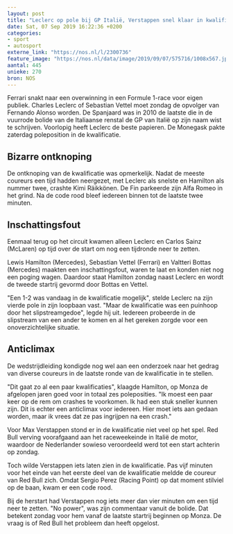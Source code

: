 ```yaml
---
layout: post
title: "Leclerc op pole bij GP Italië, Verstappen snel klaar in kwalificatie"
date: Sat, 07 Sep 2019 16:22:36 +0200
categories: 
- sport 
- autosport 
externe_link: "https://nos.nl/l/2300736"
feature_image: "https://nos.nl/data/image/2019/09/07/575716/1008x567.jpg"
aantal: 445
unieke: 270
bron: NOS
---
```


<p>Ferrari snakt naar een overwinning in een Formule 1-race voor eigen publiek. Charles Leclerc of Sebastian Vettel moet zondag de opvolger van Fernando Alonso worden. De Spanjaard was in 2010 de laatste die in de vuurrode bolide van de Italiaanse renstal de GP van Italië op zijn naam wist te schrijven. Voorlopig heeft Leclerc de beste papieren. De Monegask pakte zaterdag poleposition in de kwalificatie.</p>
<h2>Bizarre ontknoping</h2>
<p>De ontknoping van de kwalificatie was opmerkelijk. Nadat de meeste coureurs een tijd hadden neergezet, met Leclerc als snelste en Hamilton als nummer twee, crashte Kimi Räikkönen. De Fin parkeerde zijn Alfa Romeo in het grind. Na de code rood bleef iedereen binnen tot de laatste twee minuten.</p>
<h2>Inschattingsfout</h2>
<p>Eenmaal terug op het circuit kwamen alleen Leclerc en Carlos Sainz (McLaren) op tijd over de start om nog een tijdronde neer te zetten.</p>
<p>Lewis Hamilton (Mercedes), Sebastian Vettel (Ferrari) en Valtteri Bottas (Mercedes) maakten een inschattingsfout, waren te laat en konden niet nog een poging wagen. Daardoor staat Hamilton zondag naast Leclerc en wordt de tweede startrij gevormd door Bottas en Vettel.</p>
<p>"Een 1-2 was vandaag in de kwalificatie mogelijk", stelde Leclerc na zijn vierde pole in zijn loopbaan vast. "Maar de kwalificatie was een puinhoop door het slipstreamgedoe", legde hij uit. Iedereen probeerde in de slipstream van een ander te komen en al het gereken zorgde voor een onoverzichtelijke situatie.</p>
<h2>Anticlimax</h2>
<p>De wedstrijdleiding kondigde nog wel aan een onderzoek naar het gedrag van diverse coureurs in de laatste ronde van de kwalificatie in te stellen.</p>
<p>"Dit gaat zo al een paar kwalificaties", klaagde Hamilton, op Monza de afgelopen jaren goed voor in totaal zes poleposities. "Ik moest een paar keer op de rem om crashes te voorkomen. Ik had een stuk sneller kunnen zijn. Dit is echter een anticlimax voor iedereen. Hier moet iets aan gedaan worden, maar ik vrees dat ze pas ingrijpen na een crash."</p>
<p>Voor Max Verstappen stond er in de kwalificatie niet veel op het spel. Red Bull verving voorafgaand aan het raceweekeinde in Italië de motor, waardoor de Nederlander sowieso veroordeeld werd tot een start achterin op zondag.</p>
<p>Toch wilde Verstappen iets laten zien in de kwalificatie. Pas vijf minuten voor het einde van het eerste deel van de kwalificatie meldde de coureur van Red Bull zich. Omdat Sergio Perez (Racing Point) op dat moment stilviel op de baan, kwam er een code rood.</p>
<p>Bij de herstart had Verstappen nog iets meer dan vier minuten om een tijd neer te zetten. "No power", was zijn commentaar vanuit de bolide. Dat betekent zondag voor hem vanaf de laatste startrij beginnen op Monza. De vraag is of Red Bull het probleem dan heeft opgelost.</p>
